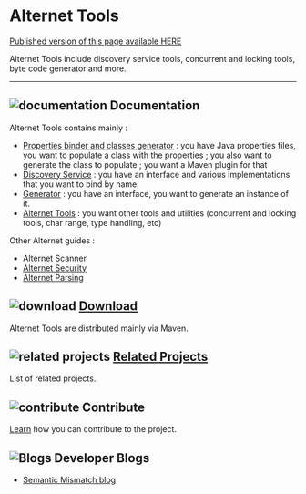 # Alternet Tools

<div class="commit-tease">
<a href="http://alternet.ml/alternet-libs/tools/index.html">
Published version of this page available HERE</a></div>

Alternet Tools include discovery service tools, concurrent and locking tools, byte code generator and more.

---

## ![documentation](../images/docs.png) Documentation

Alternet Tools contains mainly :

* [Properties binder and classes generator](properties.html) : you have Java properties files, you want to populate a class with the properties ; you also want to generate the class to populate ; you want a Maven plugin for that
* [Discovery Service](discovery.html) : you have an interface and various implementations that you want to bind by name.
* [Generator](../tools-generator/generator.html) : you have an interface, you want to generate an instance of it.
* [Alternet Tools](tools.html) : you want other tools and utilities (concurrent and locking tools, char range, type handling, etc)

Other Alternet guides :

* [Alternet Scanner](../scanner/scanner.html)
* [Alternet Security](../security/security.html)
* [Alternet Parsing](../parsing/parsing.html)

## ![download](../images/download.png) [Download](../download.html)

Alternet Tools are distributed mainly via Maven.

## ![related projects](../images/connect.png) [Related Projects](../related.html)

List of related projects.

## ![contribute](../images/settings.png) Contribute

[Learn](../contribute.html) how you can contribute to the project.

## ![Blogs](../images/blog2.png) Developer Blogs

* [Semantic Mismatch blog](http://semantic-mismatch.blogspot.fr/)

